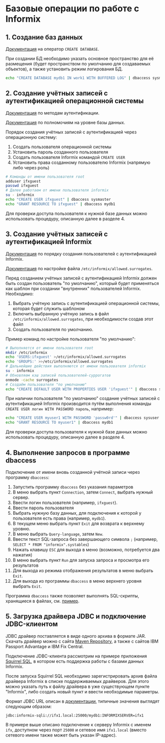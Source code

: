 # Базовые операции по работе с Informix

## 1. Создание баз данных

[Документация](https://www.ibm.com/docs/en/informix-servers/14.10?topic=statements-create-database-statement)
на оператор `CREATE DATABASE`.

При создании БД необходимо указать основное пространство для её размещения
(будет пространством по умолчанию для создаваемых объектов), а также установить
режим логирования БД.

```bash
echo "CREATE DATABASE mydb1 IN work1 WITH BUFFERED LOG" | dbaccess sysmaster
```

## 2. Создание учётных записей с аутентификацией операционной системы

[Документация](https://www.ibm.com/docs/en/informix-servers/14.10?topic=security-internal-users-unix-linux)
по методам аутентификации.

[Документация](https://www.ibm.com/docs/en/informix-servers/14.10?topic=statement-database-level-privileges)
по полномочиям на уровне базы данных.

Порядок создания учётных записей с аутентификацией через операционную систему:
1. Создать пользователя операционной системы
2. Установить пароль созданного пользователя
3. Создать пользователя Informix командой `CREATE USER`
4. Установить права созданному пользователю Informix (напрямую либо через роль)

```bash
# Команды от имени пользователя root
adduser ifxguest
passwd ifxguest
# Далее работаем от имени пользователя informix
su - informix
echo "CREATE USER ifxguest" | dbaccess sysmaster
echo "GRANT RESOURCE TO ifxguest" | dbaccess mydb1
```

Для проверки доступа пользователя к нужной базе данных можно использовать процедуру,
описанную далее в разделе 4.

## 3. Создание учётных записей с аутентификацией Informix

[Документация](https://www.ibm.com/docs/en/informix-servers/14.10?topic=linux-creating-database-server-users-unix)
по порядку создания пользователей с аутентификацией Informix.

[Документация](https://www.ibm.com/docs/en/informix-servers/12.10?topic=linux-specifying-surrogates-mapped-users-unix)
по настройке файла `/etc/informix/allowed.surrogates`.

Перед созданием учётных записей с аутентификацией Informix должен быть создан
пользователь "по умолчанию", который будет применяться как шаблон при создании
"внутренних" пользователей Informix. Необходимо:
1. Выбрать учётную запись с аутентификацией операционной системы, которая будет служить шаблоном
2. Включить выбранную учётную запись в файл `/etc/informix/allowed.surrogates`, при необходимости создав этот файл
3. Создать пользователя по умолчанию.

Пример команд по настройке пользователя "по умолчанию":

```bash
# Выполняется от имени пользователя root
mkdir /etc/informix
echo 'USERS:ifxguest' >/etc/informix/allowed.surrogates
echo 'GROUPS:' >>/etc/informix/allowed.surrogates
# Дальнейшие действия выполняются от имени пользователя informix
su - informix
# Обновляем кэш записей пользователей-суррогатов
onmode -cache surrogates
# Создаём пользователя "по умолчанию"
echo "CREATE DEFAULT USER WITH PROPERTIES USER 'ifxguest'" | dbaccess sysuser
```

При наличии пользователя "по умолчанию" создание учётных записей с аутентификацией Informix
производится путём выполнения команды `CREATE USER логин WITH PASSWORD пароль`, например:

```bash
echo "CREATE USER myuser1 WITH PASSWORD 'passw0rd'" | dbaccess sysuser
echo "GRANT RESOURCE TO myuser1" | dbaccess mydb1
```

Для проверки доступа пользователя к нужной базе данных можно использовать процедуру,
описанную далее в разделе 4.

## 4. Выполнение запросов в программе dbaccess

Подключение от имени вновь созданной учётной записи через программу `dbaccess`:
1. Запустить программу `dbaccess` без указания параметров
2. В меню выбрать пункт `Connection`, затем `Connect`, выбрать нужный сервер.
3. Ввести логин пользователя (например, `ifxguest`).
4. Ввести пароль пользователя
5. Выбрать нужную базу данных, для подключения к которой у пользователя есть права (например, `mydb1`).
6. В текущем меню выбрать пункт `Exit` для возврата к верхнему уровню.
7. В меню выбрать `Query-language`, затем `New`.
8. Ввести текст SQL-запроса без завершающего символа `;` (например, `SELECT * FROM "informix".systables`)
9. Нажать клавишу `ESC` для выхода в меню (возможно, потребуется два нажатия)
10. В меню выбрать пункт `Run` для запуска запроса и просмотра его результатов
11. Для выхода из режима отображения результатов в меню выбрать `Exit`.
12. Для выхода из программы `dbaccess` в меню верхнего уровня выбрать `Exit`.

Программа `dbaccess` также позволяет выполнять SQL-скрипты, хранящиеся в файлах, см.
[пример](https://www.ibm.com/docs/en/informix-servers/14.10?topic=access-example-run-command-file).

## 5. Загрузка драйвера JDBC и подключение JDBC-клиентом

JDBC драйвер поставляется в виде одного архива в формате JAR. Скачать драйвер можно с сайта
[Maven Repository](https://mvnrepository.com/artifact/com.ibm.informix/jdbc),
а также с сайтов IBM Passport Advantage и IBM Fix Central.

Подключение JDBC-клиента рассмотрим на примере приложения
[Squirrel SQL](http://squirrel-sql.sourceforge.net/),
в котором есть поддержка работы с базами данных Informix.

После запуска Squirrel SQL необходимо зарегистрировать архив файла драйвера
Informix в списке поддерживаемых драйверов. Для этого можно указать путь к файлу драйвера
в уже существующем пункте "Informix", либо создать новый пункт и ввести
необходимые параметры.

Формат JDBC URL описан в 
[документации](https://www.ibm.com/docs/en/informix-servers/14.10?topic=database-drivermanagergetconnection-method),
типичные значения выглядят следующим образом:
```
jdbc:informix-sqli://ifx1.local:25000/mydb1:INFORMIXSERVER=ifx1
```
В примере выше описано подключение к серверу Informix с именем `ifx`, доступном через порт `25000`
и сетевое имя `ifx1.local` (вместо сетевого имени также может быть указан IP-адрес).
